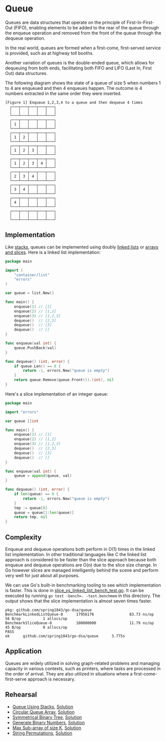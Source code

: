 # Queue

Queues are data structures that operate on the principle of First-In-First-Out (FIFO), enabling elements to be added to the rear of the queue through the enqueue operation and removed from the front of the queue through the dequeue operation.

In the real world, queues are formed when a first-come, first-served service is provided, such as at highway toll booths.

Another variation of queues is the double-ended queue, which allows for dequeuing from both ends, facilitating both FIFO and LIFO (Last In, First Out) data structures.

The following diagram shows the state of a queue of size 5 when numbers 1 to 4 are enqueued and then 4 enqueues happen. The outcome is 4 numbers extracted in the same order they were inserted.

```ASCII
[Figure 1] Enqueue 1,2,3,4 to a queue and then dequeue 4 times
  ┌───┬───┬───┬───┬───┐
  │   │   │   │   │   │
  └───┴───┴───┴───┴───┘
  ┌───┬───┬───┬───┬───┐
  │ 1 │   │   │   │   │
  └───┴───┴───┴───┴───┘
  ┌───┬───┬───┬───┬───┐
  │ 1 │ 2 │   │   │   │
  └───┴───┴───┴───┴───┘
  ┌───┬───┬───┬───┬───┐
  │ 1 │ 2 │ 3 │   │   │
  └───┴───┴───┴───┴───┘
  ┌───┬───┬───┬───┬───┐
  │ 1 │ 2 │ 3 │ 4 │   │
  └───┴───┴───┴───┴───┘
  ┌───┬───┬───┬───┬───┐
  │ 2 │ 3 │ 4 │   │   │
  └───┴───┴───┴───┴───┘
  ┌───┬───┬───┬───┬───┐
  │ 3 │ 4 │   │   │   │
  └───┴───┴───┴───┴───┘
  ┌───┬───┬───┬───┬───┐
  │ 4 │   │   │   │   │
  └───┴───┴───┴───┴───┘
  ┌───┬───┬───┬───┬───┐
  │   │   │   │   │   │
  └───┴───┴───┴───┴───┘
```

## Implementation

Like [stacks](../stack), queues can be implemented using doubly [linked lists](../linkedlist/) or [arrays and slices](../array/). Here is a linked list implementation:

```Go
package main

import (
	"container/list"
	"errors"
)

var queue = list.New()

func main() {
	enqueue(1) // [1]
	enqueue(2) // [1,2]
	enqueue(3) // [1,2,3]
	dequeue()  // [2,3]
	dequeue()  // [3]
	dequeue()  // []
}

func enqueue(val int) {
	queue.PushBack(val)
}

func dequeue() (int, error) {
	if queue.Len() == 0 {
		return -1, errors.New("queue is empty")
	}
	return queue.Remove(queue.Front()).(int), nil
}
```

Here's a slice implementation of an integer queue:

```Go
package main

import "errors"

var queue []int

func main() {
	enqueue(1) // [1]
	enqueue(2) // [1,2]
	enqueue(3) // [1,2,3]
	dequeue()  // [2,3]
	dequeue()  // [3]
	dequeue()  // []
}

func enqueue(val int) {
	queue = append(queue, val)
}

func dequeue() (int, error) {
	if len(queue) == 0 {
		return -1, errors.New("queue is empty")
	}
	tmp := queue[0]
	queue = queue[1:len(queue)]
	return tmp, nil
}
```

## Complexity

Enqueue and dequeue operations both perform in O(1) times in the linked list implementation. In other traditional languages like C the linked list approach is considered to be faster than the slice approach because both enqueue and dequeue operations are O(n) due to the slice size change. In Go however slices are managed intelligently behind the scene and perform very well for just about all purposes.

We can use Go's built-in benchmarking tooling to see which implementation is faster. This is done in [slice_vs_linked_list_bench_test.go](./slice_vs_linked_list_bench_test.go). It can be executed by running `go test -bench=. -test.benchmem` in this directory. The output shows that the slice implementation is almost seven times faster.

```Shell
pkg: github.com/spring1843/go-dsa/queue
BenchmarkLinkedListQueue-8      17956176                83.73 ns/op           56 B/op          1 allocs/op
BenchmarkSliceQueue-8           100000000               11.79 ns/op           45 B/op          0 allocs/op
PASS
ok      github.com/spring1843/go-dsa/queue      3.775s
```

## Application

Queues are widely utilized in solving graph-related problems and managing capacity in various contexts, such as printers, where tasks are processed in the order of arrival. They are also utilized in situations where a first-come-first-serve approach is necessary.

## Rehearsal

* [Queue Using Stacks](./queue_using_stacks_test.go), [Solution](./queue_using_stacks.go)
* [Circular Queue Array](./circular_queue_using_array_test.go), [Solution](./circular_queue_using_array.go)
* [Symmetrical Binary Tree](./symmetrical_binary_tree_test.go), [Solution](./symmetrical_binary_tree.go)
* [Generate Binary Numbers](./generate_binary_numbers_test.go), [Solution](./generate_binary_numbers.go)
* [Max Sub-array of size K](./max_of_sub_arrays_test.go), [Solution](./max_of_sub_arrays.go)
* [String Permutations](./string_permutations_test.go), [Solution](./string_permutations.go)
